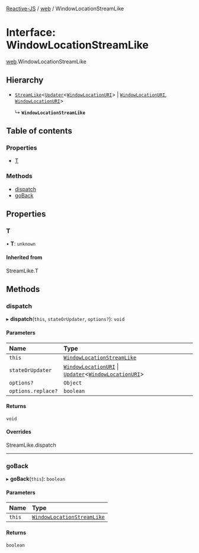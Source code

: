 [Reactive-JS](../README.md) / [web](../modules/web.md) / WindowLocationStreamLike

# Interface: WindowLocationStreamLike

[web](../modules/web.md).WindowLocationStreamLike

## Hierarchy

- [`StreamLike`](stream.StreamLike.md)<[`Updater`](../modules/functions.md#updater)<[`WindowLocationURI`](web.WindowLocationURI.md)\> \| [`WindowLocationURI`](web.WindowLocationURI.md), [`WindowLocationURI`](web.WindowLocationURI.md)\>

  ↳ **`WindowLocationStreamLike`**

## Table of contents

### Properties

- [T](web.WindowLocationStreamLike.md#t)

### Methods

- [dispatch](web.WindowLocationStreamLike.md#dispatch)
- [goBack](web.WindowLocationStreamLike.md#goback)

## Properties

### T

• **T**: `unknown`

#### Inherited from

StreamLike.T

## Methods

### dispatch

▸ **dispatch**(`this`, `stateOrUpdater`, `options?`): `void`

#### Parameters

| Name | Type |
| :------ | :------ |
| `this` | [`WindowLocationStreamLike`](web.WindowLocationStreamLike.md) |
| `stateOrUpdater` | [`WindowLocationURI`](web.WindowLocationURI.md) \| [`Updater`](../modules/functions.md#updater)<[`WindowLocationURI`](web.WindowLocationURI.md)\> |
| `options?` | `Object` |
| `options.replace?` | `boolean` |

#### Returns

`void`

#### Overrides

StreamLike.dispatch

___

### goBack

▸ **goBack**(`this`): `boolean`

#### Parameters

| Name | Type |
| :------ | :------ |
| `this` | [`WindowLocationStreamLike`](web.WindowLocationStreamLike.md) |

#### Returns

`boolean`
